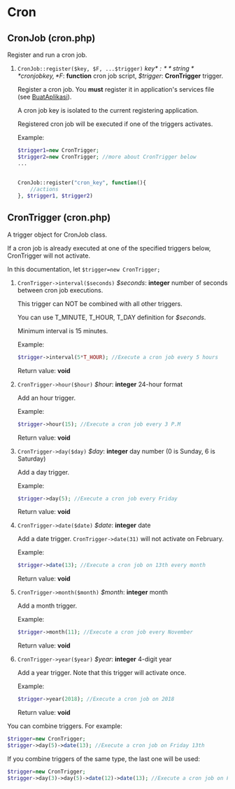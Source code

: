 # Cron

## CronJob (cron.php)

Register and run a cron job. 

1. `CronJob::register($key, $F, ...$trigger)` *$key*: **string** cron job key, *$F*: **function** cron job script, *$trigger*: **CronTrigger** trigger.

   Register a cron job. You **must** register it in application's services file (see [BuatAplikasi](BuatAplikasi.md)).

   A cron job key is isolated to the current registering application.

   Registered cron job will be executed if one of the triggers activates.

   Example:

   ```php
   $trigger1=new CronTrigger;
   $trigger2=new CronTrigger; //more about CronTrigger below
   ...
       
       
   CronJob::register("cron_key", function(){
       //actions
   }, $trigger1, $trigger2)
   ```

## CronTrigger (cron.php)

A trigger object for CronJob class.

If a cron job is already executed at one of the specified triggers below, CronTrigger will not activate.

In this documentation, let `$trigger=new CronTrigger;`

1. `CronTrigger->interval($seconds)` *$seconds*: **integer** number of seconds between cron job executions.

   This trigger can NOT be combined with all other triggers.

   You can use T_MINUTE, T_HOUR, T_DAY definition for *$seconds*.

   Minimum interval is 15 minutes.

   Example: 

   ```php
   $trigger->interval(5*T_HOUR); //Execute a cron job every 5 hours
   ```

   Return value: **void**

2. `CronTrigger->hour($hour)` *$hour*: **integer** 24-hour format

   Add an hour trigger.

   Example:

   ```php
   $trigger->hour(15); //Execute a cron job every 3 P.M
   ```

   Return value: **void**

3. `CronTrigger->day($day)` *$day*: **integer** day number (0 is Sunday, 6 is Saturday)

   Add a day trigger.

   Example:

   ```php
   $trigger->day(5); //Execute a cron job every Friday
   ```

   Return value: **void**

4. `CronTrigger->date($date)` *$date*: **integer** date

   Add a date trigger. `CronTrigger->date(31)` will not activate on February.

   Example:

   ```php
   $trigger->date(13); //Execute a cron job on 13th every month
   ```

   Return value: **void**

5. `CronTrigger->month($month)` *$month*: **integer** month

   Add a month trigger.

   Example:

   ```php
   $trigger->month(11); //Execute a cron job every November
   ```

   Return value: **void**

6. `CronTrigger->year($year)` *$year*: **integer** 4-digit year

   Add a year trigger. Note that this trigger will activate once.

   Example:

   ```php
   $trigger->year(2018); //Execute a cron job on 2018
   ```

   Return value: **void**



You can combine triggers. For example:

```php
$trigger=new CronTrigger;
$trigger->day(5)->date(13); //Execute a cron job on Friday 13th
```

If you combine triggers of the same type, the last one will be used:

```php
$trigger=new CronTrigger;
$trigger->day(3)->day(5)->date(12)->date(13); //Execute a cron job on Friday 13th
```